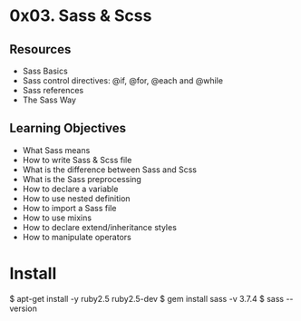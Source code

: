 # 0x03. Sass & Scss

## Resources

* Sass Basics
* Sass control directives: @if, @for, @each and @while
* Sass references
* The Sass Way

## Learning Objectives

* What Sass means
* How to write Sass & Scss file
* What is the difference between Sass and Scss
* What is the Sass preprocessing
* How to declare a variable
* How to use nested definition
* How to import a Sass file
* How to use mixins
* How to declare extend/inheritance styles
* How to manipulate operators

# Install
$ apt-get install -y ruby2.5 ruby2.5-dev
$ gem install sass -v 3.7.4
$ sass --version
